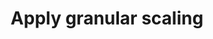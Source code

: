 ---
layout: tactic
title:  "Apply granular scaling"
tags: todo
t-sort: "Awesome Tactic"
categories: resource-adaptation
t-type: "Architectural Tactic"

t-description: "Description of how to execute and apply the design decision or best practice to the related artifact"
t-participant: "The participant that should be applying the tactic"
t-artifact: "The (software) artifact of the architecture that the tactic is applied to"
t-targetQA: "The target quality attribute of this tactic"
t-relatedQA: "Possible other influence quality attributes by this tactic (possibly a trade-off)"
t-goal: "The influence the tactic should have on the related artifact"
t-source: "The source of this tactic"
---